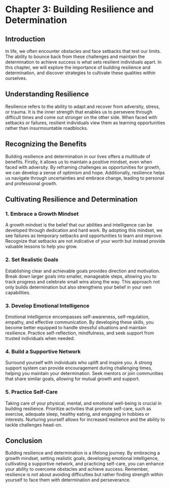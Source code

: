 Chapter 3: Building Resilience and Determination
================================================

Introduction
------------

In life, we often encounter obstacles and face setbacks that test our limits. The ability to bounce back from these challenges and maintain the determination to achieve success is what sets resilient individuals apart. In this chapter, we will explore the importance of building resilience and determination, and discover strategies to cultivate these qualities within ourselves.

Understanding Resilience
------------------------

Resilience refers to the ability to adapt and recover from adversity, stress, or trauma. It is the inner strength that enables us to persevere through difficult times and come out stronger on the other side. When faced with setbacks or failures, resilient individuals view them as learning opportunities rather than insurmountable roadblocks.

Recognizing the Benefits
------------------------

Building resilience and determination in our lives offers a multitude of benefits. Firstly, it allows us to maintain a positive mindset, even when faced with adversity. By reframing challenges as opportunities for growth, we can develop a sense of optimism and hope. Additionally, resilience helps us navigate through uncertainties and embrace change, leading to personal and professional growth.

Cultivating Resilience and Determination
----------------------------------------

### 1. Embrace a Growth Mindset

A growth mindset is the belief that our abilities and intelligence can be developed through dedication and hard work. By adopting this mindset, we see failures as temporary setbacks and opportunities to learn and improve. Recognize that setbacks are not indicative of your worth but instead provide valuable lessons to help you grow.

### 2. Set Realistic Goals

Establishing clear and achievable goals provides direction and motivation. Break down larger goals into smaller, manageable steps, allowing you to track progress and celebrate small wins along the way. This approach not only builds determination but also strengthens your belief in your own capabilities.

### 3. Develop Emotional Intelligence

Emotional intelligence encompasses self-awareness, self-regulation, empathy, and effective communication. By developing these skills, you become better equipped to handle stressful situations and maintain resilience. Practice self-reflection, mindfulness, and seek support from trusted individuals when needed.

### 4. Build a Supportive Network

Surround yourself with individuals who uplift and inspire you. A strong support system can provide encouragement during challenging times, helping you maintain your determination. Seek mentors or join communities that share similar goals, allowing for mutual growth and support.

### 5. Practice Self-Care

Taking care of your physical, mental, and emotional well-being is crucial in building resilience. Prioritize activities that promote self-care, such as exercise, adequate sleep, healthy eating, and engaging in hobbies or interests. Nurturing yourself allows for increased resilience and the ability to tackle challenges head-on.

Conclusion
----------

Building resilience and determination is a lifelong journey. By embracing a growth mindset, setting realistic goals, developing emotional intelligence, cultivating a supportive network, and practicing self-care, you can enhance your ability to overcome obstacles and achieve success. Remember, resilience is not about avoiding difficulties but rather finding strength within yourself to face them with determination and perseverance.
